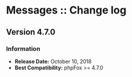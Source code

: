 # Messages :: Change log

## Version 4.7.0

### Information

- **Release Date:** October 10, 2018
- **Best Compatibility:** phpFox >= 4.7.0

